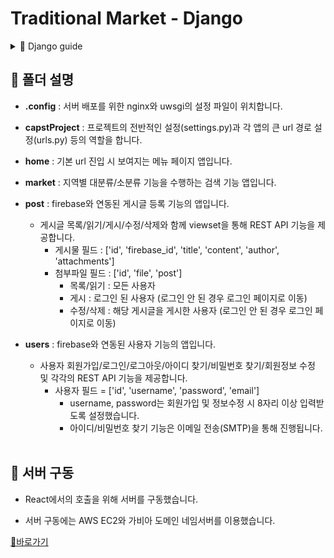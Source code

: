 # Traditional Market - Django

<details>
<summary>📕 Django guide</summary>

- **templates** : HTML 템플릿 파일을 보관하는 폴더입니다. 이 프로젝트에서는 실행을 위한 최소한의 프론트를 작성하였습니다.

- **__init__.py** : 패키지로써 인식되기 위한 빈 파일입니다.

- **apps.py** : 앱의 설정을 하는 파일입니다.

- **forms.py** : 웹 양식, 데이터 처리를 위한 폼 클래스를 정의하는 파일입니다.

- **models.py** : 데이터베이스 모델 구조를 정의하는 파일입니다.

- **serializers.py** : Django REST Framework에서 사용되는 직렬화 클래스를 정의하는 파일입니다.

- **urls.py** : URL 패턴을 정의하는 파일입니다.

- **views.py** : 뷰 함수를 정의하는 파일입니다. 요청 처리 로직, 템플릿 렌더링, API 응답 생성 등의 작업을 수행합니다.
<br><br>
</details>

## 🌿 폴더 설명

- **.config** : 서버 배포를 위한 nginx와 uwsgi의 설정 파일이 위치합니다.
  
- **capstProject** : 프로젝트의 전반적인 설정(settings.py)과 각 앱의 큰 url 경로 설정(urls.py) 등의 역할을 합니다.

- **home** : 기본 url 진입 시 보여지는 메뉴 페이지 앱입니다.

- **market** : 지역별 대분류/소분류 기능을 수행하는 검색 기능 앱입니다.

- **post** : firebase와 연동된 게시글 등록 기능의 앱입니다.
  * 게시글 목록/읽기/게시/수정/삭제와 함께 viewset을 통해 REST API 기능을 제공합니다.
    - 게시물 필드 : ['id', 'firebase_id', 'title', 'content', 'author', 'attachments']
    - 첨부파일 필드 : ['id', 'file', 'post']
      - 목록/읽기 : 모든 사용자
      - 게시 : 로그인 된 사용자 (로그인 안 된 경우 로그인 페이지로 이동)
      - 수정/삭제 : 해당 게시글을 게시한 사용자 (로그인 안 된 경우 로그인 페이지로 이동)

- **users** : firebase와 연동된 사용자 기능의 앱입니다.
  * 사용자 회원가입/로그인/로그아웃/아이디 찾기/비밀번호 찾기/회원정보 수정 및 각각의 REST API 기능을 제공합니다.
    - 사용자 필드 = ['id', 'username', 'password', 'email']
      - username, password는 회원가입 및 정보수정 시 8자리 이상 입력받도록 설정했습니다.
      - 아이디/비밀번호 찾기 기능은 이메일 전송(SMTP)을 통해 진행됩니다.
<br><br>

## 🌿 서버 구동

- React에서의 호출을 위해 서버를 구동했습니다.

- 서버 구동에는 AWS EC2와 가비아 도메인 네임서버를 이용했습니다.

[🔗바로가기](https://tradi-market.site)


